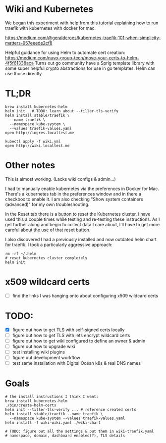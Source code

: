# Wiki and Kubernetes

We began this experiment with help from this tutorial explaining how
to run traefik with kubernetes with docker for mac.

https://medium.com/@geraldcroes/kubernetes-traefik-101-when-simplicity-matters-957eeede2cf8

Helpful guidance for using Helm to automate cert creation:
https://medium.com/nuvo-group-tech/move-your-certs-to-helm-4f5f61338aca
Turns out go community have a Sprig template library with some super
helpful crypto abstractions for use in go templates. Helm can use
those directly.

# TL;DR

    brew install kubernetes-helm
    helm init   # TODO: learn about --tiller-tls-verify
    helm install stable/traefik \
      --name traefik \
      --namespace kube-system \
      --values traefik-values.yaml
    open http://ingres.localtest.me

    kubectl apply -f wiki.yml
    open http://wiki.localtest.me

# Other notes

This is almost working. (Lacks wiki configs & admin...)

I had to manually enable kubernetes via the preferences in Docker for Mac.
There's a kubernetes tab in the preferences window and in there a checkbox
to enable it. I am also checking "Show system containers (advanced)" for
my own troubleshooting.

In the Reset tab there is a button to reset the Kubernetes cluster. I have
used this a couple times while testing and re-testing these instructions.
As I get further along and begin to collect data I care about, I'll have to
get more careful about the use of that reset button.

I also discovered I had a previously installed and now outdated helm
chart for traefik. I took a particularly aggressive approach:

    rm -rf ~/.helm
    # reset kubernetes cluster completely
    helm init

# x509 wildcard certs

- [ ] find the links I was hanging onto about configuring x509 wildcard certs

# TODO:
- [x] figure out how to get TLS with self-signed certs locally
- [ ] figure out how to get TLS with lets encrypt wildcard certs
- [ ] figure out how to get wiki configured to define an owner & admin
- [ ] figure out how to upgrade wiki
- [ ] test installing wiki plugins
- [ ] figure out development workflow
- [ ] test same installation with Digital Ocean k8s & real DNS names

# Goals

    # the install instructions I think I want:
    brew install kubernetes-helm
    ./bin/create-helm-certs
    helm init --tiller-tls-verify ... # reference created certs
    helm install stable/traefik --name traefik \
      --namespace kube-system --values traefik-values.yaml
    helm install -f wiki-wiki.yaml ./wiki-chart

    # TODO: figure out all the settings & put them in wiki-traefik.yaml
    # namespace, domain, dashboard enabled(?), TLS details
